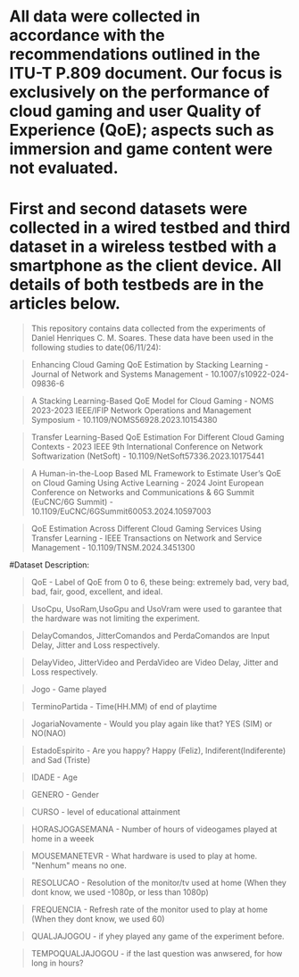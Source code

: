 # All data were collected in accordance with the recommendations outlined in the ITU-T P.809 document. Our focus is exclusively on the performance of cloud gaming and user Quality of Experience (QoE); aspects such as immersion and game content were not evaluated.
# First and second datasets were collected in a wired testbed and third dataset in a wireless testbed with a smartphone as the client device. All details of both testbeds are in the articles below.

>This repository contains data collected from the experiments of Daniel Henriques C. M. Soares.
>These data have been used in the following studies to date(06/11/24):

>Enhancing Cloud Gaming QoE Estimation by Stacking Learning - Journal of Network and Systems Management - 10.1007/s10922-024-09836-6

>A Stacking Learning-Based QoE Model for Cloud Gaming - NOMS 2023-2023 IEEE/IFIP Network Operations and Management Symposium - 10.1109/NOMS56928.2023.10154380

>Transfer Learning-Based QoE Estimation For Different Cloud Gaming Contexts - 2023 IEEE 9th International Conference on Network Softwarization (NetSoft) - 10.1109/NetSoft57336.2023.10175441

>A Human-in-the-Loop Based ML Framework to Estimate User’s QoE on Cloud Gaming Using Active Learning - 2024 Joint European Conference on Networks and Communications & 6G Summit (EuCNC/6G Summit) - 10.1109/EuCNC/6GSummit60053.2024.10597003

>QoE Estimation Across Different Cloud Gaming Services Using Transfer Learning - IEEE Transactions on Network and Service Management - 10.1109/TNSM.2024.3451300


#Dataset Description:

>QoE - Label of QoE from 0 to 6, these being: extremely bad, very bad, bad, fair, good, excellent, and ideal.

>UsoCpu, UsoRam,UsoGpu and UsoVram were used to garantee that the hardware was not limiting the experiment.

>DelayComandos, JitterComandos and PerdaComandos are Input Delay, Jitter and Loss respectively.

>DelayVideo, JitterVideo and PerdaVideo are Video Delay, Jitter and Loss respectively.

>Jogo - Game played

>TerminoPartida - Time(HH.MM) of end of playtime

>JogariaNovamente - Would you play again like that? YES (SIM) or NO(NAO)

>EstadoEspirito - Are you happy? Happy (Feliz), Indiferent(Indiferente) and Sad (Triste)

>IDADE - Age

>GENERO - Gender

>CURSO - level of educational attainment

>HORASJOGASEMANA - Number of hours of videogames played at home in a weeek

>MOUSEMANETEVR - What hardware is used to play at home. "Nenhum" means no one.

>RESOLUCAO - Resolution of the monitor/tv used at home (When they dont know, we used -1080p, or less than 1080p)

>FREQUENCIA - Refresh rate of the monitor used to play at home (When they dont know, we used 60)

>QUALJAJOGOU	- if yhey played any game of the experiment before.

>TEMPOQUALJAJOGOU - if the last question was anwsered, for how long in hours?
